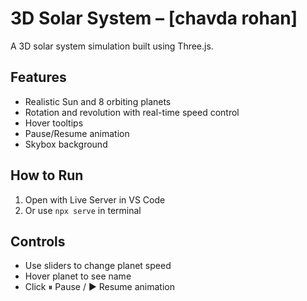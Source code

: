 # 3D Solar System – [chavda rohan]

A 3D solar system simulation built using Three.js.

## Features
- Realistic Sun and 8 orbiting planets
- Rotation and revolution with real-time speed control
- Hover tooltips
- Pause/Resume animation
- Skybox background

## How to Run
1. Open with Live Server in VS Code
2. Or use `npx serve` in terminal

## Controls
- Use sliders to change planet speed
- Hover planet to see name
- Click ⏸ Pause / ▶ Resume animation
